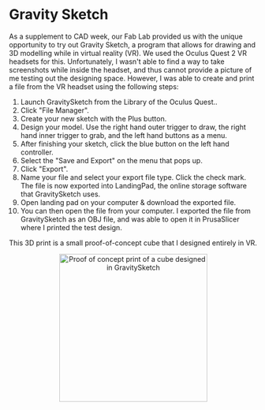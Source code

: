 # Gravity Sketch

As a supplement to CAD week, our Fab Lab provided us with the unique opportunity to try out Gravity Sketch, a program that allows for drawing and 3D modelling while in virtual reality (VR). We used the Oculus Quest 2 VR headsets for this. Unfortunately, I wasn't able to find a way to take screenshots while inside the headset, and thus cannot provide a picture of me testing out the designing space. However, I was able to create and print a file from the VR headset using the following steps:

1.	Launch GravitySketch from the Library of the Oculus Quest..
2.	Click "File Manager".
3.	Create your new sketch with the Plus button.
4.  Design your model. Use the right hand outer trigger to draw, the right hand inner trigger to grab, and the left hand buttons as a menu.
5.	After finishing your sketch, click the blue button on the left hand controller.
6.	Select the "Save and Export" on the menu that pops up.
7.  Click "Export".
8.	Name your file and select your export file type. Click the check mark. The file is now exported into LandingPad, the online storage software that GravitySketch uses.
9.	Open landing pad on your computer & download the exported file.
10.	You can then open the file from your computer. I exported the file from GravitySketch as an OBJ file, and was able to open it in PrusaSlicer where I printed the test design.


This 3D print is a small proof-of-concept cube that I designed entirely in VR.
<center>
<img src="../../../pics/week2/testCube.jpg" alt="Proof of concept print of a cube designed in GravitySketch" width="300"/>
</center>


